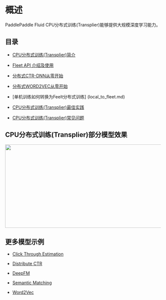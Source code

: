 
# 概述
PaddlePaddle Fluid CPU分布式训练(Transplier)能够提供大规模深度学习能力。


## 目录
- [CPU分布式训练(Transplier)简介](transpiler_cpu.md)
- [Fleet API 介绍及使用](fleet_api.md)

- [分布式CTR-DNN从零开始](https://github.com/PaddlePaddle/Fleet/blob/develop/examples/distribute_ctr/README.md)
- [分布式WORD2VEC从零开始]()
- [单机训练如何转换为Feelt分布式训练] (local_to_fleet.md)

- [CPU分布式训练(Transplier)最佳实践](best_practice.md)
- [CPU分布式训练(Transplier)常见问题](faq.md)

## CPU分布式训练(Transplier)部分模型效果

<p align="center">
<img align="center" src="../../images/fleet_ps_benchmark_refine.png" height="270px" width="940px">
<p>


## 更多模型示例
- [Click Through Estimation](https://github.com/PaddlePaddle/Fleet/tree/develop/examples/ctr)

- [Distribute CTR](https://github.com/PaddlePaddle/Fleet/tree/develop/examples/distribute_ctr)

- [DeepFM](https://github.com/PaddlePaddle/Fleet/tree/develop/examples/deepFM)

- [Semantic Matching](https://github.com/PaddlePaddle/Fleet/tree/develop/examples/simnet_bow)

- [Word2Vec](https://github.com/PaddlePaddle/Fleet/tree/develop/examples/word2vec)
